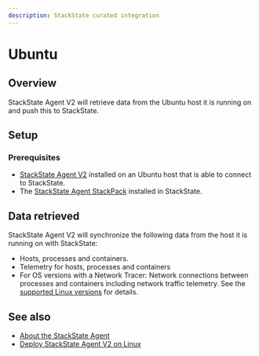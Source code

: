 ```yaml
---
description: StackState curated integration
---
```


# Ubuntu

## Overview

StackState Agent V2 will retrieve data from the Ubuntu host it is running on and push this to StackState.

## Setup

### Prerequisites
 
* [StackState Agent V2](/setup/agent/linux.md) installed on an Ubuntu host that is able to connect to StackState.
* The [StackState Agent StackPack](/stackpacks/integrations/agent.md) installed in StackState.

## Data retrieved

StackState Agent V2 will synchronize the following data from the host it is running on with StackState:

- Hosts, processes and containers.
- Telemetry for hosts, processes and containers   
- For OS versions with a Network Tracer: Network connections between processes and containers including network traffic telemetry. See the [supported Linux versions](/setup/agent/linux.md#supported-linux-versions) for details.

## See also

* [About the StackState Agent](/setup/agent/about-stackstate-agent.md)
* [Deploy StackState Agent V2 on Linux](/setup/agent/linux.md)